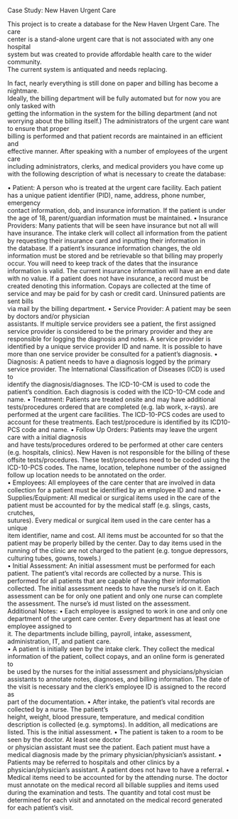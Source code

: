 Case	Study:		New	Haven	Urgent Care

This project is	to create	a	database for the New Haven Urgent	Care.	The	care	
center	is	a	stand-alone	urgent	care	that	is	not	associated	with	any	one	hospital	
system	but	was	created	to	provide	affordable	health	care	to	the	wider	community.		
The	current	system	is	antiquated	and	needs	replacing.		

In	fact,	nearly	everything	is	still	done	on	paper	and	billing	has	become	a	nightmare.		
Ideally,	the	billing	department	will be	fully	automated	but	for	now	you	are	only	tasked	with	
getting	the	information	in	the	system	for	the	billing	department	(and not	worrying	about	the	
billing	itself.)		The	administrators	of	the	urgent	care	want	to	ensure that proper	
billing	is	performed	and	that	patient	records	are	maintained	in	an	efficient and	
effective	manner.		After	speaking	with	a	number	of	employees	of	the	urgent	care	
including	administrators,	clerks,	and	medical	providers	you	have	come	up	with	the	
following	description	of	what	is	necessary	to	create	the	database:

• Patient:		A person	who	is	treated	at	the	urgent	care	facility.		 Each patient	has	
a	unique	patient	identifier	(PID),	name,	address,	phone	number,	emergency	
contact	information,	dob,	and	insurance	information.		If	the	patient is	under	
the	age	of	18,	parent/guardian	information	must	be	maintained.
• Insurance	Providers:		Many	patients	that	will	be	seen	have	insurance but	not	
all	will	have	insurance.		The	intake	clerk	will	collect	all	information	from	the	
patient	by	requesting	their	insurance	card	and	inputting	their	information	in	
the	database.		If	a	patient’s	insurance	information	changes,	the	old	
information	must	be	stored	and	be	retrievable	so	that	billing	may	properly	
occur.		You	will	need	to	keep	track	of	the	dates	that	the	insurance	
information	is	valid.			The	current	insurance	information	will	have	an	end	
date	with	no	value.				If	a	patient	does	not	have	insurance,	a	record	must	be	
created	denoting	this	information.		Copays	are	collected	at	the	time	of	service	
and	may	be	paid	for	by	cash	or	credit	card.		Uninsured	patients	are	sent	bills	
via	mail	by	the	billing	department.
• Service	Provider:		A	patient	may	be	seen	by	doctors	and/or	physician	
assistants.		If	multiple	service	providers	see	a	patient,	the	first	assigned	
service	provider is	considered	to	be	the	primary	provider	and	they	are	
responsible	for	logging	the	diagnosis	and	notes.		A	service provider	is	
identified	by	a	unique	service	provider	ID	and	name.		 It	is	possible	to	have	
more	than	one	service	provider	be	consulted	for	a	patient’s	diagnosis.
• Diagnosis:		A	patient	needs	to	have	a	diagnosis	logged	by	the	primary	service	
provider.		The	International	Classification	of	Diseases		(ICD)	is	used	to	
identify	the	diagnosis/diagnoses.		The	ICD-10-CM	is	used	to	code	the	
patient’s	condition.		Each	diagnosis	is	coded	with	the	ICD-10-CM	code	and	
name.
• Treatment:		Patients	are	treated	onsite	and	may have	additional	
tests/procedures	ordered that	are	completed	(e.g.	lab	work,	x-rays).
are	performed	at	the	urgent	care	facilities.		The	ICD-10-PCS	codes	are	used	to	
account	for	these	treatments.		Each	test/procedure	is	identified	by	its	ICD10-PCS	code	and	name.
• Follow Up	Orders:		Patients	may	leave	the	urgent	care	with	a	initial	diagnosis	
and	have	tests/procedures	ordered	to	be	performed	at	other	care	centers	
(e.g.	hospitals,	clinics).		New	Haven	is	not	responsible	for	the	billing	of	these	
offsite	tests/procedures.		These	test/procedures	need	to	be	coded	using	the	
ICD-10-PCS	codes.		The	name,	location,	telephone	number	of	the	assigned	
follow up	location	needs	to	be	annotated	on	the	order.		
• Employees:		All	employees	of	the	care	center	that	are	involved	in	data	
collection	for	a	patient	must	be	identified	by	an	employee	ID	and	name.
• Supplies/Equipment:		All	medical	or	surgical items used	in	the	care	of	the	
patient	must	be	accounted	for	by	the	medical	staff	(e.g.	slings,	casts,	crutches,	
sutures).			Every	medical	or	surgical	item	used	in	the	care	center	has	a	unique	
item	identifier,	name	and	cost.		All	items	must	be	accounted	for	so	that	the	
patient	may	be	properly	billed	by	the	center.		Day	to	day	items	used	in	the	
running	of	the	clinic	are	not	charged	to	the	patient	(e.g.	tongue	depressors,	
culturing	tubes,	gowns,	towels.)		
• Initial	Assessment:		An	initial	assessment	must	be	performed	for	each	
patient.		The	patient’s	vital	records are	collected	by	a	nurse.		This	is	
performed	for	all	patients	that	are	capable	of	having	their	information	
collected.		The	initial	assessment	needs	to	have	the	nurse’s	id	on	it.		Each	
assessment	can	be	for	only	one	patient	and	only	one	nurse	can	complete	the	
assessment.		The	nurse’s	id	must	listed	on	the	assessment.		
Additional	Notes:
• Each	employee	is	assigned	to	work	in	one	and	only	one	department	of	the	
urgent	care	center.		Every	department	has	at	least	one	employee	assigned	to	
it.		The	departments	include	billing,	payroll,	intake,	assessment,	
administration,	IT,	and	patient	care.		
• A	patient	is	initially	seen	by	the	intake	clerk.		They	collect	the	medical	
information	of	the	patient,	collect	copays,	and	an	online form	is	generated	to	
be	used	by the	nurses	for	the	initial	assessment	and	physicians/physician	
assistants	to	annotate	notes,	diagnoses,	and	billing	information.		The	date	of	
the	visit	is	necessary	and	the	clerk’s	employee	ID	is	assigned	to	the	record	as	
part	of	the	documentation.
• After	intake,	the	patient’s	vital	records	are collected	by	a	nurse.		The	patient’s	
height,	weight,	blood	pressure,	temperature,	and	medical	condition	
description	is	collected (e.g.	symptoms).		In	addition,	all	medications	are	
listed.			This	is	the	initial	assessment.
• The	patient	is	taken	to	a	room	to	be seen	by	the	doctor.		At	least one	doctor	
or	physician	assistant	must	see	the	patient.		Each	patient	must	have	a	medical	
diagnosis	made	by	the	primary	physician/physician’s	assistant.
• Patients	may	be	referred	to	hospitals	and	other	clinics	by	a	
physician/physician’s	assistant.		A	patient	does	not	have	to	have	a	referral.
• Medical	items	need	to	be	accounted	for	by	the	attending	nurse.		The	doctor	
must	annotate	on	the	medical	record	all	billable	supplies	and	items	used	
during	the	examination	and	tests.			The	quantity	and	total	cost	must	be	
determined	for	each	visit	and	annotated	on	the	medical	record	generated	for	
each	patient’s	visit.	
